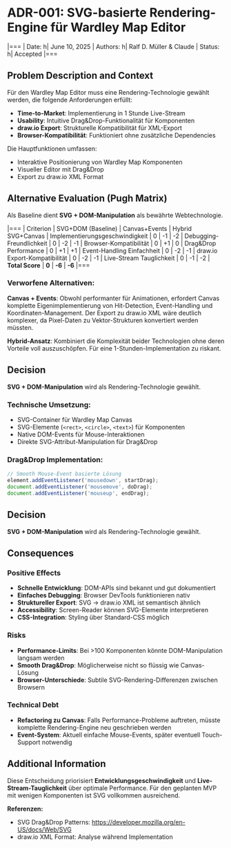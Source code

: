# ADR-001: SVG-basierte Rendering-Engine für Wardley Map Editor

|===
| Date:    h| June 10, 2025
| Authors: h| Ralf D. Müller & Claude
| Status:  h| Accepted
|===

## Problem Description and Context

Für den Wardley Map Editor muss eine Rendering-Technologie gewählt werden, die folgende Anforderungen erfüllt:

- **Time-to-Market**: Implementierung in 1 Stunde Live-Stream
- **Usability**: Intuitive Drag&Drop-Funktionalität für Komponenten
- **draw.io Export**: Strukturelle Kompatibilität für XML-Export
- **Browser-Kompatibilität**: Funktioniert ohne zusätzliche Dependencies

Die Hauptfunktionen umfassen:
- Interaktive Positionierung von Wardley Map Komponenten
- Visueller Editor mit Drag&Drop
- Export zu draw.io XML Format

## Alternative Evaluation (Pugh Matrix)

Als Baseline dient **SVG + DOM-Manipulation** als bewährte Webtechnologie.

|===
| Criterion | SVG+DOM (Baseline) | Canvas+Events | Hybrid SVG+Canvas
| Implementierungsgeschwindigkeit | 0 | -1 | -2
| Debugging-Freundlichkeit | 0 | -2 | -1
| Browser-Kompatibilität | 0 | +1 | 0
| Drag&Drop Performance | 0 | +1 | +1
| Event-Handling Einfachheit | 0 | -2 | -1
| draw.io Export-Kompatibilität | 0 | -2 | -1
| Live-Stream Tauglichkeit | 0 | -1 | -2
| **Total Score** | **0** | **-6** | **-6**
|===

### Verworfene Alternativen:

**Canvas + Events**: Obwohl performanter für Animationen, erfordert Canvas komplette Eigenimplementierung von Hit-Detection, Event-Handling und Koordinaten-Management. Der Export zu draw.io XML wäre deutlich komplexer, da Pixel-Daten zu Vektor-Strukturen konvertiert werden müssten.

**Hybrid-Ansatz**: Kombiniert die Komplexität beider Technologien ohne deren Vorteile voll auszuschöpfen. Für eine 1-Stunden-Implementation zu riskant.

## Decision

**SVG + DOM-Manipulation** wird als Rendering-Technologie gewählt.

### Technische Umsetzung:
- SVG-Container für Wardley Map Canvas
- SVG-Elemente (`<rect>`, `<circle>`, `<text>`) für Komponenten
- Native DOM-Events für Mouse-Interaktionen
- Direkte SVG-Attribut-Manipulation für Drag&Drop

### Drag&Drop Implementation:
```javascript
// Smooth Mouse-Event basierte Lösung
element.addEventListener('mousedown', startDrag);
document.addEventListener('mousemove', doDrag);
document.addEventListener('mouseup', endDrag);
```

## Decision

**SVG + DOM-Manipulation** wird als Rendering-Technologie gewählt.

## Consequences

### Positive Effects
- **Schnelle Entwicklung**: DOM-APIs sind bekannt und gut dokumentiert
- **Einfaches Debugging**: Browser DevTools funktionieren nativ
- **Struktureller Export**: SVG → draw.io XML ist semantisch ähnlich
- **Accessibility**: Screen-Reader können SVG-Elemente interpretieren
- **CSS-Integration**: Styling über Standard-CSS möglich

### Risks
- **Performance-Limits**: Bei >100 Komponenten könnte DOM-Manipulation langsam werden
- **Smooth Drag&Drop**: Möglicherweise nicht so flüssig wie Canvas-Lösung
- **Browser-Unterschiede**: Subtile SVG-Rendering-Differenzen zwischen Browsern

### Technical Debt
- **Refactoring zu Canvas**: Falls Performance-Probleme auftreten, müsste komplette Rendering-Engine neu geschrieben werden
- **Event-System**: Aktuell einfache Mouse-Events, später eventuell Touch-Support notwendig

## Additional Information

Diese Entscheidung priorisiert **Entwicklungsgeschwindigkeit** und **Live-Stream-Tauglichkeit** über optimale Performance. Für den geplanten MVP mit wenigen Komponenten ist SVG vollkommen ausreichend.

**Referenzen:**
- SVG Drag&Drop Patterns: https://developer.mozilla.org/en-US/docs/Web/SVG
- draw.io XML Format: Analyse während Implementation